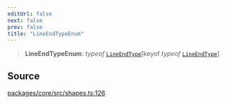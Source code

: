 ```yaml
---
editUrl: false
next: false
prev: false
title: "LineEndTypeEnum"
---
```


> **LineEndTypeEnum**: *typeof* [`LineEndType`](/api-core/variables/lineendtype/)\[keyof *typeof* [`LineEndType`](/api-core/variables/lineendtype/)\]

## Source

[packages/core/src/shapes.ts:126](https://github.com/dgmjs/dgmjs/blob/main/packages/core/src/shapes.ts#L126)
